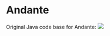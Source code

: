 # Andante

Original Java code base for Andante:
[![](https://i.vimeocdn.com/video/471909331_640.webp)](https://vimeo.com/92242590/ )


